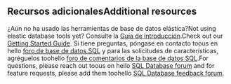 ## <a name="additional-resources"></a><span data-ttu-id="757e0-101">Recursos adicionales</span><span class="sxs-lookup"><span data-stu-id="757e0-101">Additional resources</span></span>
<span data-ttu-id="757e0-102">¿Aún no ha usado las herramientas de base de datos elástica?</span><span class="sxs-lookup"><span data-stu-id="757e0-102">Not using elastic database tools yet?</span></span> <span data-ttu-id="757e0-103">Consulte la [Guía de introducción](../articles/sql-database/sql-database-elastic-scale-get-started.md).</span><span class="sxs-lookup"><span data-stu-id="757e0-103">Check out our [Getting Started Guide](../articles/sql-database/sql-database-elastic-scale-get-started.md).</span></span>  <span data-ttu-id="757e0-104">Si tiene preguntas, póngase en contacto toous en hello [foro de base de datos SQL](http://social.msdn.microsoft.com/forums/azure/home?forum=ssdsgetstarted) y para las solicitudes de características, agréguelos toohello [foro de comentarios de la base de datos SQL](https://feedback.azure.com/forums/217321-sql-database/).</span><span class="sxs-lookup"><span data-stu-id="757e0-104">For questions, please reach out toous on hello [SQL Database forum](http://social.msdn.microsoft.com/forums/azure/home?forum=ssdsgetstarted) and for feature requests, please add them toohello [SQL Database feedback forum](https://feedback.azure.com/forums/217321-sql-database/).</span></span>
